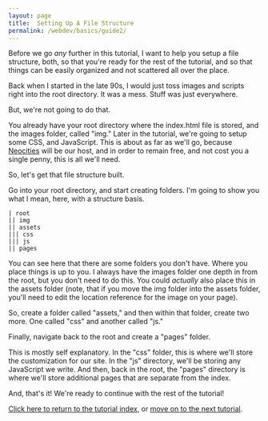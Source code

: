 ```yaml
---
layout: page
title:  Setting Up A File Structure
permalink: /webdev/basics/guide2/
---
```

Before we go *any* further in this tutorial, I want to help you setup a file structure, both, so that you're ready for the rest of the tutorial, and so that things can be easily organized and not scattered all over the place.

Back when I started in the late 90s, I would just toss images and scripts right into the root directory. It was a mess. Stuff was just everywhere.

But, we're not going to do that.

You already have your root directory where the index.html file is stored, and the images folder, called "img." Later in the tutorial, we're going to setup some CSS, and JavaScript. This is about as far as we'll go, because <a href="https://neocities.org/" target="_blank">Neocities</a> will be our host, and in order to remain free, and not cost you a single penny, this is all we'll need.

So, let's get that file structure built.

Go into your root directory, and start creating folders. I'm going to show you what I mean, here, with a structure basis.

```
| root
|| img
|| assets
||| css
||| js
|| pages
```

You can see here that there are some folders you don't have. Where you place things is up to you. I always have the images folder one depth in from the root, but you don't need to do this. You could *actually* also place this in the assets folder (note, that if you move the img folder into the assets folder, you'll need to edit the location reference for the image on your page).

So, create a folder called "assets," and then within that folder, create two more. One called "css" and another called "js."

Finally, navigate back to the root and create a "pages" folder.

This is mostly self explanatory. In the "css" folder, this is where we'll store the customization for our site. In the "js" directory, we'll be storing any JavaScript we write. And then, back in the root, the "pages" directory is where we'll store additional pages that are separate from the index.

And, that's it! We're ready to continue with the rest of the tutorial!

<a class="page-link" href="/pages/webdev">Click here to return to the tutorial index</a>, or <a class="page-link" href="/webdev/basics/guide3/">move on to the next tutorial</a>.